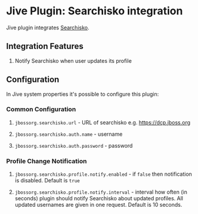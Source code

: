 Jive Plugin: Searchisko integration
===================================

Jive plugin integrates [Searchisko](http://github.com/searchisko/searchisko).

Integration Features
--------------------

1. Notify Searchisko when user updates its profile


Configuration
-------------

In Jive system properties it's possible to configure this plugin:

### Common Configuration

1. `jbossorg.searchisko.url` - URL of searchisko e.g. https://dcp.jboss.org

2. `jbossorg.searchisko.auth.name` - username

3. `jbossorg.searchisko.auth.password` - password

### Profile Change Notification

1. `jbossorg.searchisko.profile.notify.enabled` - if `false` then notification is disabled. Default is `true`

2. `jbossorg.searchisko.profile.notify.interval` - interval how often (in seconds) plugin should notify Searchisko about updated profiles. All updated usernames are given in one request. Default is 10 seconds.

